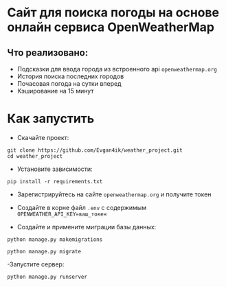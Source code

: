 # Сайт для поиска погоды на основе онлайн сервиса OpenWeatherMap

## Что реализовано:
- Подсказки для ввода города из встроенного api `openweathermap.org`
- История поиска последних городов
- Почасовая погода на сутки вперед
- Кэширование на 15 минут

# Как запустить
- Скачайте проект:
```
git clone https://github.com/Evgan4ik/weather_project.git
cd weather_project
```
- Установите зависимости:
```
pip install -r requirements.txt
```
- Зарегистрируйтесь на сайте `openweathermap.org` и получите токен
  
- Создайте в корне файл `.env` c содержимым `OPENWEATHER_API_KEY=ваш_токен`

- Создайте и примените миграции базы данных:
```
python manage.py makemigrations

python manage.py migrate
```
-Запустите сервер:
```
python manage.py runserver

```

